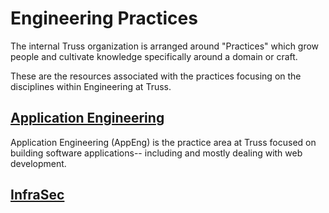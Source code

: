 # Engineering Practices

The internal Truss organization is arranged around "Practices"
which grow people and cultivate knowledge specifically around a domain or craft.

These are the resources associated with the practices
focusing on the disciplines within Engineering at Truss.

## [Application Engineering](./appeng)

Application Engineering (AppEng) is the practice area at Truss
focused on building software applications--
including and mostly dealing with web development.

## [InfraSec](./infrasec)
